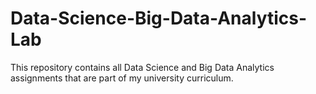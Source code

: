 # Data-Science-Big-Data-Analytics-Lab

This repository contains all Data Science and Big Data Analytics assignments that are part of my university curriculum.
